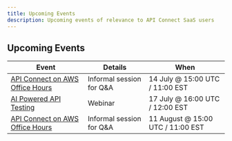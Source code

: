 ```yaml
---
title: Upcoming Events
description: Upcoming events of relevance to API Connect SaaS users
---
```



## Upcoming Events

| Event         | Details     | When |
|--------------|-----------|------------|
| [API Connect on AWS Office Hours](https://ibm.biz/apic-saas-office-hours) | Informal session for Q&A  | 14 July @ 15:00 UTC / 11:00 EST |
| [AI Powered API Testing](https://www.crowdcast.io/c/api-connect-ai-powered-api-testing) | Webinar | 17 July @ 16:00 UTC / 12:00 EST |
| [API Connect on AWS Office Hours](https://ibm.biz/apic-saas-office-hours) | Informal session for Q&A  | 11 August @ 15:00 UTC / 11:00 EST |
